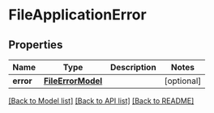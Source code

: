 # FileApplicationError

## Properties
Name | Type | Description | Notes
------------ | ------------- | ------------- | -------------
**error** | [**FileErrorModel**](FileErrorModel.md) |  | [optional] 

[[Back to Model list]](../README.md#documentation-for-models) [[Back to API list]](../README.md#documentation-for-api-endpoints) [[Back to README]](../README.md)


